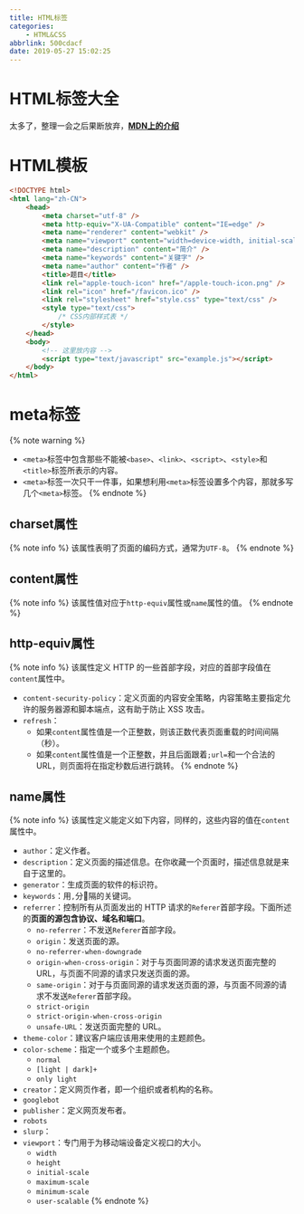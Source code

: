 ```yaml
---
title: HTML标签
categories:
    - HTML&CSS
abbrlink: 500cdacf
date: 2019-05-27 15:02:25
---
```


# HTML标签大全

太多了，整理一会之后果断放弃，[**MDN上的介绍**](https://developer.mozilla.org/en-US/docs/Web/HTML/Element)

# HTML模板

```html
<!DOCTYPE html>
<html lang="zh-CN">
    <head>
        <meta charset="utf-8" />
        <meta http-equiv="X-UA-Compatible" content="IE=edge" />
        <meta name="renderer" content="webkit" />
        <meta name="viewport" content="width=device-width, initial-scale=1" />
        <meta name="description" content="简介" />
        <meta name="keywords" content="关键字" />
        <meta name="author" content="作者" />
        <title>题目</title>
        <link rel="apple-touch-icon" href="/apple-touch-icon.png" />
        <link rel="icon" href="/favicon.ico" />
        <link rel="stylesheet" href="style.css" type="text/css" />
        <style type="text/css">
            /* CSS内部样式表 */
        </style>
    </head>
    <body>
        <!-- 这里放内容 -->
        <script type="text/javascript" src="example.js"></script>
    </body>
</html>
```

# meta标签

{% note warning %}
- `<meta>`标签中包含那些不能被`<base>`、`<link>`、`<script>`、`<style>`和`<title>`标签所表示的内容。
- `<meta>`标签一次只干一件事，如果想利用`<meta>`标签设置多个内容，那就多写几个`<meta>`标签。
{% endnote %}

## charset属性

{% note info %}
该属性表明了页面的编码方式，通常为`UTF-8`。
{% endnote %}

## content属性

{% note info %}
该属性值对应于`http-equiv`属性或`name`属性的值。
{% endnote %}

## http-equiv属性

{% note info %}
该属性定义 HTTP 的一些首部字段，对应的首部字段值在`content`属性中。
- `content-security-policy`：定义页面的内容安全策略，内容策略主要指定允许的服务器源和脚本端点，这有助于防止 XSS 攻击。
- `refresh`：
    - 如果`content`属性值是一个正整数，则该正数代表页面重载的时间间隔（秒）。
    - 如果`content`属性值是一个正整数，并且后面跟着`;url=`和一个合法的 URL，则页面将在指定秒数后进行跳转。
{% endnote %}

## name属性

{% note info %}
该属性定义能定义如下内容，同样的，这些内容的值在`content`属性中。
- `author`：定义作者。
- `description`：定义页面的描述信息。在你收藏一个页面时，描述信息就是来自于这里的。
- `generator`：生成页面的软件的标识符。
- `keywords`：用`,`分隔的关键词。
- `referrer`：控制所有从页面发出的 HTTP 请求的`Referer`首部字段。下面所述的**页面的源包含协议、域名和端口**。
    - `no-referrer`：不发送`Referer`首部字段。
    - `origin`：发送页面的源。
    - `no-referrer-when-downgrade`
    - `origin-when-cross-origin`：对于与页面同源的请求发送页面完整的 URL，与页面不同源的请求只发送页面的源。
    - `same-origin`：对于与页面同源的请求发送页面的源，与页面不同源的请求不发送`Referer`首部字段。
    - `strict-origin`
    - `strict-origin-when-cross-origin`
    - `unsafe-URL`：发送页面完整的 URL。
- `theme-color`：建议客户端应该用来使用的主题颜色。
- `color-scheme`：指定一个或多个主题颜色。
    - `normal`
    - `[light | dark]+`
    - `only light`
- `creator`：定义网页作者，即一个组织或者机构的名称。
- `googlebot`
- `publisher`：定义网页发布者。
- `robots`
- `slurp`：
- `viewport`：专门用于为移动端设备定义视口的大小。
    - `width`
    - `height`
    - `initial-scale`
    - `maximum-scale`
    - `minimum-scale`
    - `user-scalable`
{% endnote %}
